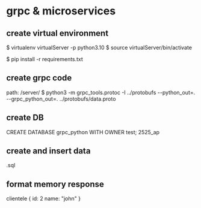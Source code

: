 # grpc & microservices

## create virtual environment
$ virtualenv virtualServer -p python3.10
$ source virtualServer/bin/activate

$ pip install -r requirements.txt 

## create grpc code
path: /server/
$ python3 -m grpc_tools.protoc -I ../protobufs --python_out=. --grpc_python_out=. ../protobufs/data.proto

## create DB
CREATE DATABASE grpc_python WITH OWNER test;
2525_ap

## create and insert data
.sql

## format memory response
clientele {
  id: 2
  name: "john"
}


